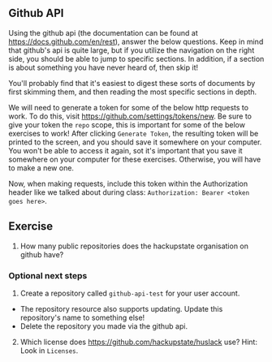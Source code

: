 ## Github API

Using the github api (the documentation can be found at https://docs.github.com/en/rest),
answer the below questions. Keep in mind that github's api is quite large, but if you utilize the
navigation on the right side, you should be able to jump to specific sections. In addition, if a
section is about something you have never heard of, then skip it!

You'll probably find that it's easiest to digest these sorts of documents by first skimming them,
and then reading the most specific sections in depth.

We will need to generate a token for some of the below http requests to work. To do this, visit
https://github.com/settings/tokens/new. Be sure to give your token the `repo` scope, this is
important for some of the below exercises to work! After clicking `Generate Token`, the resulting
token will be printed to the screen, and you should save it somewhere on your computer. You won't
be able to access it again, sot it's important that you save it somewhere on your computer for
these exercises. Otherwise, you will have to make a new one.

Now, when making requests, include this token within the Authorization header like we talked about
during class: `Authorization: Bearer <token goes here>`.

## Exercise
1. How many public repositories does the hackupstate organisation on github have?

### Optional next steps
1. Create a repository called `github-api-test` for your user account.
  - The repository resource also supports updating. Update this repository's name to something else!
  - Delete the repository you made via the github api.
2. Which license does https://github.com/hackupstate/huslack use? Hint: Look in `Licenses`.
